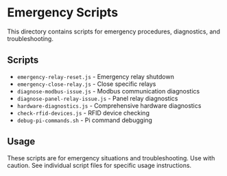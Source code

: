 # Emergency Scripts

This directory contains scripts for emergency procedures, diagnostics, and troubleshooting.

## Scripts

- `emergency-relay-reset.js` - Emergency relay shutdown
- `emergency-close-relay.js` - Close specific relays
- `diagnose-modbus-issue.js` - Modbus communication diagnostics
- `diagnose-panel-relay-issue.js` - Panel relay diagnostics
- `hardware-diagnostics.js` - Comprehensive hardware diagnostics
- `check-rfid-devices.js` - RFID device checking
- `debug-pi-commands.sh` - Pi command debugging

## Usage

These scripts are for emergency situations and troubleshooting. Use with caution.
See individual script files for specific usage instructions.